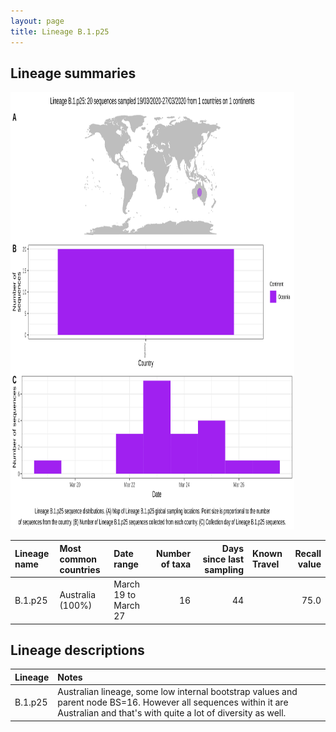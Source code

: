 ```yaml
---
layout: page
title: Lineage B.1.p25
---
```




<h2> Lineage summaries</h2>

<img src="../assets/images/B.1.p25.svg" alt="B.1.p25 lineage summary figure" width="90%" height="700px" />


| Lineage name | Most common countries | Date range | Number of taxa |  Days since last sampling | Known Travel | Recall value |
|:-----|:-----|:-------|-------:|-------:|:---------|--------:|
| B.1.p25 | Australia (100%) | March 19 to March 27 | 16 | 44 |  | 75.0 |

<h2>Lineage descriptions</h2>

| Lineage | Notes |
|:-----|:-----|
| B.1.p25 | Australian lineage, some low internal bootstrap values and parent node BS=16. However all sequences within it are Australian and that's with quite a lot of diversity as well. |

